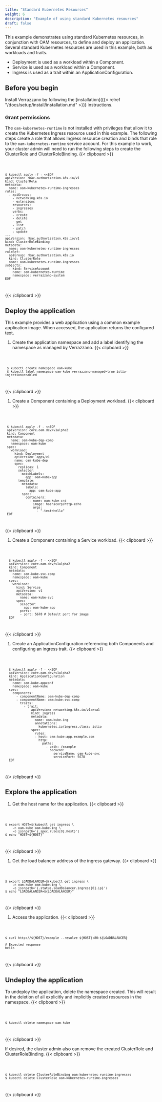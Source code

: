 ```yaml
---
title: "Standard Kubernetes Resources"
weight: 6
description: "Example of using standard Kubernetes resources"
draft: false
---
```



This example demonstrates using standard Kubernetes resources, in conjunction with OAM resources, to define and deploy an application.
Several standard Kubernetes resources are used in this example, both as workloads and traits.  
- Deployment is used as a workload within a Component.
- Service is used as a workload within a Component.
- Ingress is used as a trait within an ApplicationConfiguration.

## Before you begin
Install Verrazzano by following the [installation]({{< relref "/docs/setup/install/installation.md" >}}) instructions.

### Grant permissions
The `oam-kubernetes-runtime` is not installed with privileges that allow it to create the Kubernetes Ingress resource used in this example.
The following steps create a role that allows Ingress resource creation and binds that role to the `oam-kubernetes-runtime` service account.
For this example to work, your cluster admin will need to run the following steps to create the ClusterRole and ClusterRoleBinding.
{{< clipboard >}}
<div class="highlight">
    <code>

```
$ kubectl apply -f - <<EOF
apiVersion: rbac.authorization.k8s.io/v1
kind: ClusterRole
metadata:
  name: oam-kubernetes-runtime-ingresses
rules:
  - apiGroups:
    - networking.k8s.io
    - extensions
    resources:
    - ingresses
    verbs:
    - create
    - delete
    - get
    - list
    - patch
    - update
---
apiVersion: rbac.authorization.k8s.io/v1
kind: ClusterRoleBinding
metadata:
  name: oam-kubernetes-runtime-ingresses
roleRef:
  apiGroup: rbac.authorization.k8s.io
  kind: ClusterRole
  name: oam-kubernetes-runtime-ingresses
subjects:
  - kind: ServiceAccount
    name: oam-kubernetes-runtime
    namespace: verrazzano-system
EOF
```
   </code>
</div>
{{< /clipboard >}}


## Deploy the application
This example provides a web application using a common example application image.
When accessed, the application returns the configured text.

1. Create the application namespace and add a label identifying the namespace as managed by Verrazzano.
{{< clipboard >}}
<div class="highlight">
    <code>

   ```
    $ kubectl create namespace oam-kube
    $ kubectl label namespace oam-kube verrazzano-managed=true istio-injection=enabled
   ```
   </code>
</div>
{{< /clipboard >}}


1. Create a Component containing a Deployment workload.
{{< clipboard >}}
<div class="highlight">
    <code>

   ```
    $ kubectl apply -f - <<EOF
    apiVersion: core.oam.dev/v1alpha2
    kind: Component
    metadata:
      name: oam-kube-dep-comp
      namespace: oam-kube
    spec:
      workload:
        kind: Deployment
        apiVersion: apps/v1
        name: oam-kube-dep
        spec:
          replicas: 1
          selector:
            matchLabels:
              app: oam-kube-app
          template:
            metadata:
              labels:
                app: oam-kube-app
            spec:
              containers:
                - name: oam-kube-cnt
                  image: hashicorp/http-echo
                  args:
                    - "-text=hello"
    EOF
   ```
   </code>
</div>
{{< /clipboard >}}

1. Create a Component containing a Service workload.
{{< clipboard >}}
<div class="highlight">
    <code>

  ```
    $ kubectl apply -f - <<EOF
    apiVersion: core.oam.dev/v1alpha2
    kind: Component
    metadata:
      name: oam-kube-svc-comp
      namespace: oam-kube
    spec:
      workload:
        kind: Service
        apiVersion: v1
        metadata:
          name: oam-kube-svc
        spec:
          selector:
            app: oam-kube-app
          ports:
          - port: 5678 # Default port for image
    EOF
  ```
   </code>
</div>
{{< /clipboard >}}

1. Create an ApplicationConfiguration referencing both Components and configuring an ingress trait.
{{< clipboard >}}
<div class="highlight">
    <code>

  ```
    $ kubectl apply -f - <<EOF
    apiVersion: core.oam.dev/v1alpha2
    kind: ApplicationConfiguration
    metadata:
      name: oam-kube-appconf
      namespace: oam-kube
    spec:
      components:
        - componentName: oam-kube-dep-comp
        - componentName: oam-kube-svc-comp
          traits:
            - trait:
                apiVersion: networking.k8s.io/v1beta1
                kind: Ingress
                metadata:
                  name: oam-kube-ing
                  annotations:
                    kubernetes.io/ingress.class: istio
                spec:
                  rules:
                  - host: oam-kube-app.example.com
                    http:
                      paths:
                        - path: /example
                          backend:
                            serviceName: oam-kube-svc
                            servicePort: 5678
    EOF
   ```
   </code>
</div>
{{< /clipboard >}}


## Explore the application
1. Get the host name for the application.
{{< clipboard >}}
<div class="highlight">
    <code>

   ```
   $ export HOST=$(kubectl get ingress \
       -n oam-kube oam-kube-ing \
       -o jsonpath='{.spec.rules[0].host}')
   $ echo "HOST=${HOST}"
   ```
   </code>
</div>
{{< /clipboard >}}

1. Get the load balancer address of the ingress gateway.
{{< clipboard >}}
<div class="highlight">
    <code>

   ```
   $ export LOADBALANCER=$(kubectl get ingress \
       -n oam-kube oam-kube-ing \
       -o jsonpath='{.status.loadBalancer.ingress[0].ip}')
   $ echo "LOADBALANCER=${LOADBALANCER}"
   ```
   </code>
</div>
{{< /clipboard >}}

1. Access the application.
{{< clipboard >}}
<div class="highlight">
    <code>

   ```
   $ curl http://${HOST}/example --resolve ${HOST}:80:${LOADBALANCER}

   # Expected response
   hello
   ```
   </code>
</div>
{{< /clipboard >}}


## Undeploy the application
To undeploy the application, delete the namespace created.
This will result in the deletion of all explicitly and implicitly created resources in the namespace.
{{< clipboard >}}
<div class="highlight">
    <code>

```
$ kubectl delete namespace oam-kube
```
   </code>
</div>
{{< /clipboard >}}

If desired, the cluster admin also can remove the created ClusterRole and ClusterRoleBinding.
{{< clipboard >}}
<div class="highlight">
    <code>

```
$ kubectl delete ClusterRoleBinding oam-kubernetes-runtime-ingresses
$ kubectl delete ClusterRole oam-kubernetes-runtime-ingresses
```
   </code>
</div>
{{< /clipboard >}}